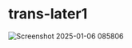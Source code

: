 # trans-later1

![Screenshot 2025-01-06 085806](https://github.com/user-attachments/assets/0c36f109-bc21-4aaf-a8a3-4ab54e266b37)

